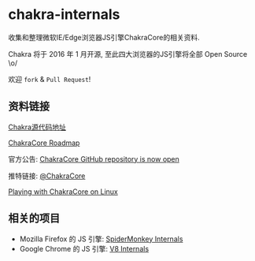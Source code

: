 # chakra-internals

收集和整理微软IE/Edge浏览器JS引擎ChakraCore的相关资料.

Chakra 将于 2016 年 1 月开源, 至此四大浏览器的JS引擎将全部 Open Source \o/

欢迎 `fork` & `Pull Request`!

## 资料链接

[Chakra源代码地址](https://github.com/Microsoft/Chakracore)

[ChakraCore Roadmap](https://github.com/Microsoft/ChakraCore/wiki/Roadmap)

官方公告: [ChakraCore GitHub repository is now open](https://blogs.windows.com/msedgedev/2016/01/13/chakracore-now-open/)

推特链接: [@ChakraCore](https://twitter.com/ChakraCore)

[Playing with ChakraCore on Linux](http://ariya.ofilabs.com/2016/01/playing-with-chakracore-on-linux.html)

## 相关的项目

* Mozilla Firefox 的 JS 引擎: [SpiderMonkey Internals](https://github.com/lazyparser/spidermonkey-internals)
* Google Chrome 的 JS 引擎: [V8 Internals](https://github.com/lazyparser/v8-internals)
